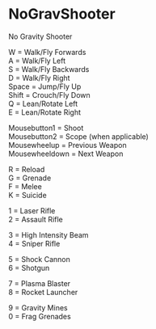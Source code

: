 NoGravShooter
=============

No Gravity Shooter

W = Walk/Fly Forwards<br />
A = Walk/Fly Left<br />
S = Walk/Fly Backwards<br />
D = Walk/Fly Right<br />
Space = Jump/Fly Up<br />
Shift = Crouch/Fly Down<br />
Q = Lean/Rotate Left<br />
E = Lean/Rotate Right

Mousebutton1 = Shoot<br />
Mousebutton2 = Scope (when applicable)<br />
Mousewheelup = Previous Weapon<br />
Mousewheeldown = Next Weapon

R = Reload<br />
G = Grenade<br />
F = Melee<br />
K = Suicide

1 = Laser Rifle<br />
2 = Assault Rifle

3 = High Intensity Beam<br />
4 = Sniper Rifle

5 = Shock Cannon<br />
6 = Shotgun

7 = Plasma Blaster<br />
8 = Rocket Launcher

9 = Gravity Mines<br />
0 = Frag Grenades
